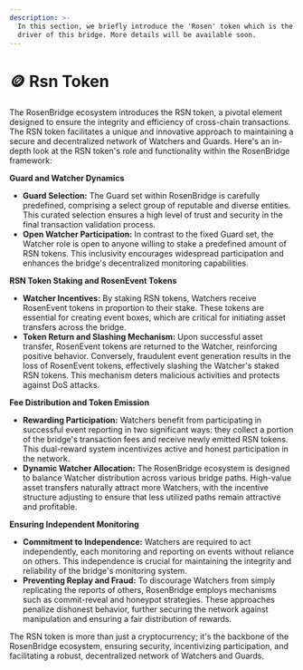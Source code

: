 ```yaml
---
description: >-
  In this section, we briefly introduce the 'Rosen' token which is the main
  driver of this bridge. More details will be available soon.
---
```


# 🪙 Rsn Token

The RosenBridge ecosystem introduces the RSN token, a pivotal element designed to ensure the integrity and efficiency of cross-chain transactions. The RSN token facilitates a unique and innovative approach to maintaining a secure and decentralized network of Watchers and Guards. Here's an in-depth look at the RSN token's role and functionality within the RosenBridge framework:

**Guard and Watcher Dynamics**

* **Guard Selection:** The Guard set within RosenBridge is carefully predefined, comprising a select group of reputable and diverse entities. This curated selection ensures a high level of trust and security in the final transaction validation process.
* **Open Watcher Participation:** In contrast to the fixed Guard set, the Watcher role is open to anyone willing to stake a predefined amount of RSN tokens. This inclusivity encourages widespread participation and enhances the bridge's decentralized monitoring capabilities.

**RSN Token Staking and RosenEvent Tokens**

* **Watcher Incentives:** By staking RSN tokens, Watchers receive RosenEvent tokens in proportion to their stake. These tokens are essential for creating event boxes, which are critical for initiating asset transfers across the bridge.
* **Token Return and Slashing Mechanism:** Upon successful asset transfer, RosenEvent tokens are returned to the Watcher, reinforcing positive behavior. Conversely, fraudulent event generation results in the loss of RosenEvent tokens, effectively slashing the Watcher's staked RSN tokens. This mechanism deters malicious activities and protects against DoS attacks.

**Fee Distribution and Token Emission**

* **Rewarding Participation:** Watchers benefit from participating in successful event reporting in two significant ways: they collect a portion of the bridge's transaction fees and receive newly emitted RSN tokens. This dual-reward system incentivizes active and honest participation in the network.
* **Dynamic Watcher Allocation:** The RosenBridge ecosystem is designed to balance Watcher distribution across various bridge paths. High-value asset transfers naturally attract more Watchers, with the incentive structure adjusting to ensure that less utilized paths remain attractive and profitable.

**Ensuring Independent Monitoring**

* **Commitment to Independence:** Watchers are required to act independently, each monitoring and reporting on events without reliance on others. This independence is crucial for maintaining the integrity and reliability of the bridge's monitoring system.
* **Preventing Replay and Fraud:** To discourage Watchers from simply replicating the reports of others, RosenBridge employs mechanisms such as commit-reveal and honeypot strategies. These approaches penalize dishonest behavior, further securing the network against manipulation and ensuring a fair distribution of rewards.

The RSN token is more than just a cryptocurrency; it's the backbone of the RosenBridge ecosystem, ensuring security, incentivizing participation, and facilitating a robust, decentralized network of Watchers and Guards.
